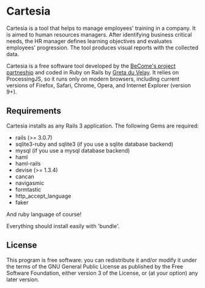 Cartesia
========

Cartesia is a tool that helps to manage employees' training in a company. It is aimed to human resources managers. After identifying business critical needs, the HR manager defines learning objectives and evaluates employees' progression. The tool produces visual reports with the collected data.

Cartesia is a free software tool developed by the [BeCome's project partneship](http://become.ning.com/) and coded in Ruby on Rails by [Greta du Velay](http://cri.velay.greta.fr/). It relies on ProcessingJS, so it runs only on modern browsers, including current versions of Firefox, Safari, Chrome, Opera, and Internet Explorer (version 9+).

Requirements
------------

Cartesia installs as any Rails 3 application. The following Gems are required:

- rails (>= 3.0.7)
- sqlite3-ruby and sqlite3 (if you use a sqlite database backend)
- mysql (if you use a mysql database backend)
- haml
- haml-rails
- devise (>= 1.3.4)
- cancan
- navigasmic
- formtastic
- http_accept_language
- faker

And ruby language of course!

Everything should install easily with 'bundle'.

License
-------

This program is free software: you can redistribute it and/or modify it under the terms of the GNU General Public License as published by the Free Software Foundation, either version 3 of the License, or (at your option) any later version.

